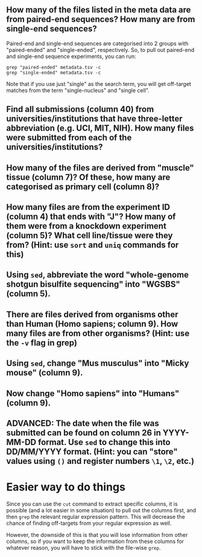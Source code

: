 ## How many of the files listed in the meta data are from paired-end sequences? How many are from single-end sequences?

Paired-end and single-end sequences are categorised into 2 groups with
"paired-ended" and "single-ended", respectively. So, to pull out paired-end and
single-end sequence experiments, you can run:

```
grep "paired-ended" metadata.tsv -c
grep "single-ended" metadata.tsv -c
```

Note that if you use just "single" as the search term, you will get off-target
matches from the term "single-nucleus" and "single cell".

## Find all submissions (column 40) from universities/institutions that have three-letter abbreviation (e.g. UCI, MIT, NIH). How many files were submitted from each of the universities/institutions?



## How many of the files are derived from "muscle" tissue (column 7)? Of these, how many are categorised as primary cell (column 8)?



## How many files are from the experiment ID (column 4) that ends with "J"? How many of them were from a knockdown experiment (column 5)? What cell line/tissue were they from? (Hint: use `sort` and `uniq` commands for this)


## Using `sed`, abbreviate the word "whole-genome shotgun bisulfite sequencing" into "WGSBS" (column 5).




## There are files derived from organisms other than Human (Homo sapiens; column 9). How many files are from other organisms? (Hint: use the `-v` flag in grep)




## Using `sed`, change "Mus musculus" into "Micky mouse" (column 9).




## Now change "Homo sapiens" into "Humans" (column 9).




## **ADVANCED:** The date when the file was submitted can be found on column 26 in YYYY-MM-DD format. Use `sed` to change this into DD/MM/YYYY format. (Hint: you can "store" values using `()` and register numbers `\1`, `\2`, etc.)



# Easier way to do things

Since you can use the `cut` command to extract specific columns, it is possible
(and a lot easier in some situation) to pull out the columns first, and then
`grep` the relevant regular expression pattern. This will decrease the chance
of finding off-targets from your regular expression as well.

However, the downside of this is that you will lose information from other
columns, so if you want to keep the information from these columns for whatever
reason, you will have to stick with the file-wise `grep`.

